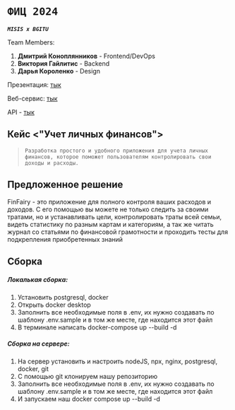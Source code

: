 
# `ФИЦ 2024`

***`MISIS x BGITU`***

Team Members:

1. **Дмитрий Коноплянников** - Frontend/DevOps
2. **Виктория Гайлитис** - Backend
3. **Дарья Короленко** - Design

Презентация: [тык]()

Веб-сервис: [тык](http://51.250.34.221:3000/)

API - [тык](http://51.250.34.221:8000/api/docs)

## Кейс <"Учет личных финансов">

> `Разработка простого и удобного приложения для учета личных финансов, которое поможет пользователям контролировать свои доходы и расходы.`

## Предложенное решение

FinFairy - это приложение для полного контроля ваших расходов и доходов. С его помощью вы можете не только следить за своими тратами, но и устанавливать цели, контролировать траты всей семьи, видеть статистику по разным картам и категориям, а так же читать журнал со статьями по финансовой грамотности и проходить тесты для подкрепления приобретенных знаний

## Сборка

##### Локалькая сборка:

1. Установить postgresql, docker
2. Открыть docker desktop
3. Заполнить все необходимые поля в .env, их нужно создавать по шаблону .env.sample и в том же месте, где находится этот файл
4. В терминале написать docker-compose up --build -d

##### Сборка на сервере:

1. На сервер установить и настроить nodeJS, npx, nginx, postgresql, docker, git
2. С помощью git клонируем нашу репозиторию
3. Заполнить все необходимые поля в .env, их нужно создавать по шаблону .env.sample и в том же месте, где находится этот файл
4. И запускаем наш docker compose up --build -d
